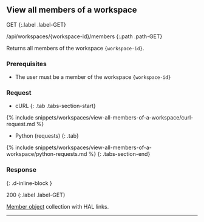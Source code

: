 ## View all members of a workspace

GET
{:.label .label-GET}

/api/workspaces/{workspace-id}/members
{:.path .path-GET}

Returns all members of the workspace `{workspace-id}`.

### Prerequisites

- The user must be a member of the workspace `{workspace-id}`

### Request

- cURL
{: .tab .tabs-section-start}

{% include snippets/workspaces/view-all-members-of-a-workspace/curl-request.md %}

- Python (requests)
{: .tab}

{% include snippets/workspaces/view-all-members-of-a-workspace/python-requests.md %}
{: .tabs-section-end}

### Response
{: .d-inline-block }

200
{:.label .label-GET}

[Member object](#member-object) collection with HAL links.

---
